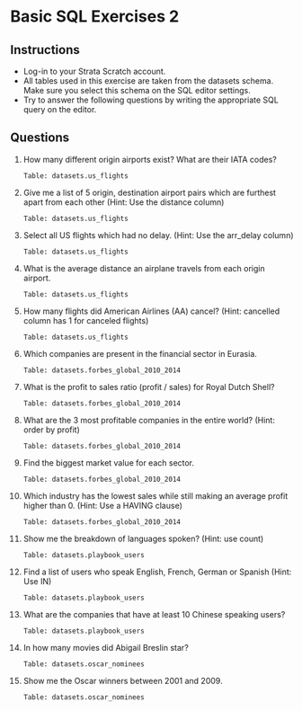 # Basic SQL Exercises 2

## Instructions
- Log-in to your Strata Scratch account.
- All tables used in this exercise are taken from the datasets schema. Make sure you select this schema on the SQL editor settings.
- Try to answer the following questions by writing the appropriate SQL query on the editor.

## Questions

1. How many different origin airports exist? What are their IATA codes? 

    `Table: datasets.us_flights`

2. Give me a list of 5 origin, destination airport pairs which are furthest apart from each other (Hint: Use the distance column)

    `Table: datasets.us_flights`

3. Select all US flights which had no delay. (Hint: Use the arr_delay column)

    `Table: datasets.us_flights`

4. What is the average distance an airplane travels from each origin airport.

    `Table: datasets.us_flights`

5. How many flights did American Airlines (AA) cancel? (Hint: cancelled column has 1 for canceled flights)

    `Table: datasets.us_flights`

6. Which companies are present in the financial sector in Eurasia.

    `Table: datasets.forbes_global_2010_2014`

7. What is the profit to sales ratio (profit / sales) for Royal Dutch Shell?

    `Table: datasets.forbes_global_2010_2014`

8. What are the 3 most profitable companies in the entire world? (Hint: order by profit)

    `Table: datasets.forbes_global_2010_2014`

9. Find the biggest market value for each sector.

    `Table: datasets.forbes_global_2010_2014`

10. Which industry has the lowest sales while still making an average profit higher than 0. (Hint: Use a HAVING clause)

    `Table: datasets.forbes_global_2010_2014`


11. Show me the breakdown of languages spoken? (Hint: use count)

    `Table: datasets.playbook_users`


12. Find a list of users who speak English, French, German or Spanish (Hint: Use IN)

    `Table: datasets.playbook_users`

13. What are the companies that have at least 10 Chinese speaking users?

    `Table: datasets.playbook_users`


14. In how many movies did Abigail Breslin star?

    `Table: datasets.oscar_nominees`

15. Show me the Oscar winners between 2001 and 2009.

    `Table: datasets.oscar_nominees`
